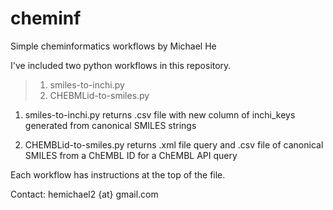 # cheminf
Simple cheminformatics workflows
by Michael He

I've included two python workflows in this repository.

>1. smiles-to-inchi.py
>2. CHEBMLid-to-smiles.py

1. smiles-to-inchi.py returns .csv file with new column of inchi_keys generated from canonical SMILES strings

2. CHEMBLid-to-smiles.py returns .xml file query and .csv file of canonical SMILES from a ChEMBL ID for a ChEMBL API query

Each workflow has instructions at the top of the file.

Contact: hemichael2 {at} gmail.com
